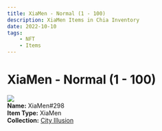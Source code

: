 ```yaml
---
title: XiaMen - Normal (1 - 100)
description: XiaMen Items in Chia Inventory
date: 2022-10-10
tags:
    - NFT
    - Items
---
```


# XiaMen - Normal (1 - 100)
<div class="item_thumbnail">
<img loading="lazy" src="https://abdwxkfobowxxce5xeekaqmw2uanlnyyt2hfry5aehqsawbrjy.arweave.net/AEdrqK4LrXuInbkIoEGW-1QDVtxiejljjoCHhIFgxTo"><br/>
<div><strong>Name:</strong> XiaMen#298</div>
<div><strong>Item Type:</strong> XiaMen</div>
<div><strong>Collection:</strong> <a href="https://www.spacescan.io/xch/nft/collection/col1lend2dcn558km4wcwta4xnkfv3xpcmlp9kyt0m909emvfxechlyqdl5ndg">City Illusion</a></div>
</div>

